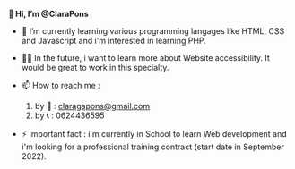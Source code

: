 <strong>👋  Hi, I’m @ClaraPons</strong>

- 🌱 I’m currently learning various programming langages like HTML, CSS and Javascript and i'm interested in learning PHP. 
- 👩‍💻 In the future, i want to learn more about Website accessibility. It would be great to work in this specialty. 
- 📫 How to reach me :
    1) by 📧 : claragapons@gmail.com
    2) by 📞 : 0624436595
   
- ⚡️ Important fact : i'm currently in School to learn Web development and i'm looking for a professional training contract (start date in September 2022). 

<!---
ClaraPons/ClaraPons is a ✨ special ✨ repository because its `README.md` (this file) appears on your GitHub profile.
You can click the Preview link to take a look at your changes.
--->
